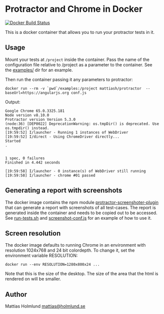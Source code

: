 # Protractor and Chrome in Docker

[![Docker Build Status](https://img.shields.io/docker/build/mattiash/protractor)](https://hub.docker.com/r/mattiash/protractor/)

This is a docker container that allows you to run your protractor tests in it.

## Usage

Mount your tests at `/project` inside the container. Pass the name of the configuration file relative to /project as a parameter to the container. See the [examples/](examples/)
dir for an example.

Then run the container passing it any parameters to protractor:

    docker run --rm -v `pwd`/examples:/project mattiash/protractor  --baseUrl=https://angularjs.org conf.js

Output:

    Google Chrome 65.0.3325.181
    Node version v8.10.0
    Protractor version Version 5.3.0
    (node:36) [DEP0022] DeprecationWarning: os.tmpDir() is deprecated. Use os.tmpdir() instead.
    [19:59:52] I/launcher - Running 1 instances of WebDriver
    [19:59:52] I/direct - Using ChromeDriver directly...
    Started
    .


    1 spec, 0 failures
    Finished in 4.442 seconds

    [19:59:58] I/launcher - 0 instance(s) of WebDriver still running
    [19:59:58] I/launcher - chrome #01 passed

## Generating a report with screenshots

The docker image contains the npm module [protractor-screenshoter-plugin](https://www.npmjs.com/package/protractor-screenshoter-plugin) that can generate a report with screenshots of all test-cases. The report is generated inside the container and needs to be copied out to be accessed. See [run-tests.sh](run-tests.sh) and [screenshot-conf.js](screenshot-conf.js) for an example of how to use it.

## Screen resolution

The docker image defaults to running Chrome in an environment with resolution 1024x768 and 24 bit colordepth. To change it, set the environment variable RESOLUTION:

    docker run --env RESOLUTION=1280x800x24 ...

Note that this is the size of the desktop. The size of the area that the
html is rendered on will be smaller.

## Author

Mattias Holmlund <mattias@holmlund.se>
